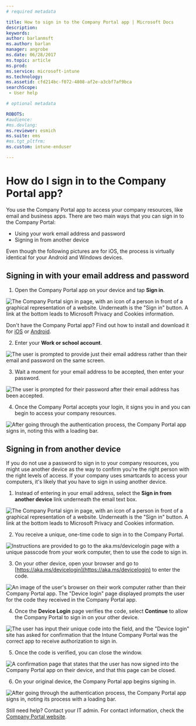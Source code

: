 ```yaml
---
# required metadata

title: How to sign in to the Company Portal app | Microsoft Docs
description:
keywords:
author: barlanmsft
ms.author: barlan
manager: angrobe
ms.date: 06/28/2017
ms.topic: article
ms.prod:
ms.service: microsoft-intune
ms.technology:
ms.assetid: cfd214bc-f072-4808-af2e-a3cbf7af9bca
searchScope:
 - User help

# optional metadata

ROBOTS:  
#audience:
#ms.devlang:
ms.reviewer: esmich
ms.suite: ems
#ms.tgt_pltfrm:
ms.custom: intune-enduser

---
```


# How do I sign in to the Company Portal app? <!--User Story 1132123-->

You use the Company Portal app to access your company resources, like email and business apps. There are two main ways that you can sign in to the Company Portal:

* Using your work email address and password
* Signing in from another device

Even though the following pictures are for iOS, the process is virtually identical for your Android and Windows devices.

## Signing in with your email address and password

1. Open the Company Portal app on your device and tap **Sign in**.

  ![The Company Portal sign in page, with an icon of a person in front of a graphical representation of a website. Underneath is the "Sign in" button. A link at the bottom leads to Microsoft Privacy and Cookies information.](/intune/media/cp_ios_aad_signin_after_1704_001.png)

  Don't have the Company Portal app? Find out how to install and download it for [iOS](install-and-sign-in-to-the-intune-company-portal-app-ios.md) or [Android](install-the-company-portal-app-android.md).

2. Enter your **Work or school account**.

  ![The user is prompted to provide just their email address rather than their email and password on the same screen.](/intune/media/cp_ios_aad_signin_after_1704_002.png)

3. Wait a moment for your email address to be accepted, then enter your password.

  ![The user is prompted for their password after their email address has been accepted.](/intune/media/cp_ios_aad_signin_after_1704_003.png)

4. Once the Company Portal accepts your login, it signs you in and you can begin to access your company resources.   

  ![After going through the authentication process, the Company Portal app signs in, noting this with a loading bar.](/intune/media/cp_ios_aad_signin_from_another_device_after_1704_007.png)

## Signing in from another device

If you do not use a password to sign in to your company resources, you might use another device as the way to confirm you're the right person with the right levels of access. If your company uses smartcards to access your computers, it's likely that you have to sign in using another device.

1. Instead of entering in your email address, select the **Sign in from another device** link underneath the email text box.

  ![The Company Portal sign in page, with an icon of a person in front of a graphical representation of a website. Underneath is the "Sign in" button. A link at the bottom leads to Microsoft Privacy and Cookies information.](/intune/media/cp_ios_aad_signin_from_another_device_after_1704_001.png)

2. You receive a unique, one-time code to sign in to the Company Portal.

  ![Instructions are provided to go to the aka.ms/devicelogin page with a unique passcode from your work computer, then to use the code to sign in.](/intune/media/cp_ios_aad_signin_from_another_device_after_1704_003.png)

3. On your other device, open your browser and go to [https://aka.ms/devicelogin](https://aka.ms/devicelogin) to enter the code.

  ![An image of the user's browser on their work computer rather than their Company Portal app. The "Device login" page displayed prompts the user for the code they received in the Company Portal app.](/intune/media/cp_ios_aad_signin_from_another_device_after_1704_004.png)

4. Once the **Device Login** page verifies the code, select __Continue__ to allow the Company Portal to sign in on your other device.

  ![The user has input their unique code into the field, and the "Device login" site has asked for confirmation that the Intune Company Portal was the correct app to receive authorization to sign in.](/intune/media/cp_ios_aad_signin_from_another_device_after_1704_005.png)

5. Once the code is verified, you can close the window.

  ![A confirmation page that states that the user has now signed into the Company Portal app on their device, and that this page can be closed.](/intune/media/cp_ios_aad_signin_from_another_device_after_1704_006.png)

6. On your original device, the Company Portal app begins signing in.

  ![After going through the authentication process, the Company Portal app signs in, noting its process with a loading bar.](/intune/media/cp_ios_aad_signin_from_another_device_after_1704_007.png)

Still need help? Contact your IT admin. For contact information, check the [Company Portal website](http://portal.manage.microsoft.com).
